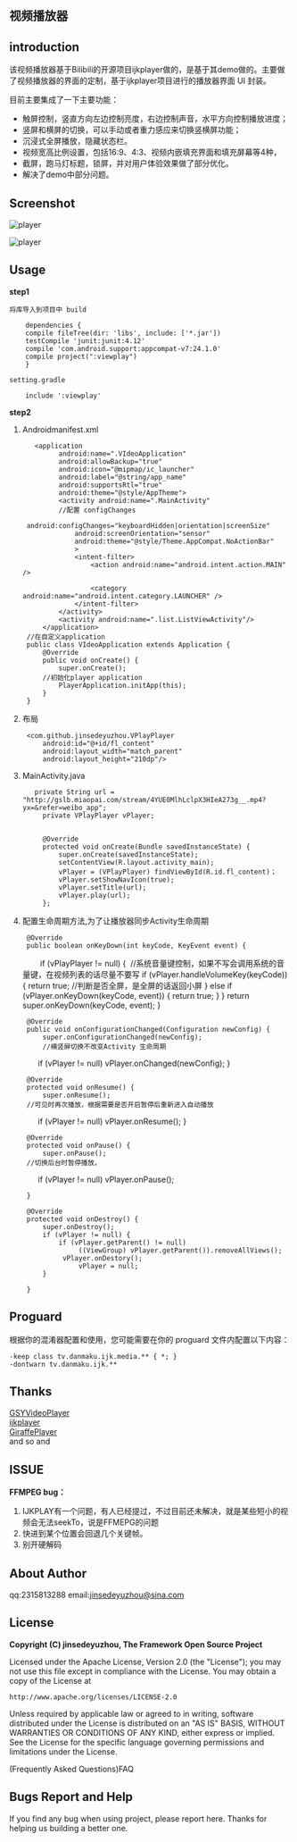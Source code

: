 ## 视频播放器
## introduction ##
 
该视频播放器基于Bilibili的开源项目ijkplayer做的，是基于其demo做的。主要做了视频播放器的界面的定制，基于ijkplayer项目进行的播放器界面 UI 封装。

目前主要集成了一下主要功能：

* 触屏控制，竖直方向左边控制亮度，右边控制声音，水平方向控制播放进度；
* 竖屏和横屏的切换，可以手动或者重力感应来切换竖横屏功能；
* 沉浸式全屏播放，隐藏状态栏。
* 视频宽高比例设置，包括16:9、4:3、视频内嵌填充界面和填充屏幕等4种，
* 截屏，跑马灯标题，锁屏，并对用户体验效果做了部分优化。
* 解决了demo中部分问题。

## Screenshot

![player](./player.png)   
 
![player](./playerone.png)  
	
## Usage

 **step1**    

	将库导入到项目中 build 

		dependencies {
		compile fileTree(dir: 'libs', include: ['*.jar'])
		testCompile 'junit:junit:4.12'
		compile 'com.android.support:appcompat-v7:24.1.0'
		compile project(":viewplay")
		}
	
	setting.gradle

		include ':viewplay'
**step2**
	 
1. Androidmanifest.xml  

		  <application
		        android:name=".VIdeoApplication"
		        android:allowBackup="true"
		        android:icon="@mipmap/ic_launcher"
		        android:label="@string/app_name"
		        android:supportsRtl="true"
		        android:theme="@style/AppTheme">
		        <activity android:name=".MainActivity"
				//配置 configChanges
		            android:configChanges="keyboardHidden|orientation|screenSize"
		            android:screenOrientation="sensor"
		            android:theme="@style/Theme.AppCompat.NoActionBar"
		            >
		            <intent-filter>
		                <action android:name="android.intent.action.MAIN" />
		
		                <category android:name="android.intent.category.LAUNCHER" />
		            </intent-filter>
		        </activity>
		        <activity android:name=".list.ListViewActivity"/>
		    </application>
		//在自定义application
		public class VIdeoApplication extends Application {
		    @Override
		    public void onCreate() {
		        super.onCreate();
			//初始化player application
		        PlayerApplication.initApp(this);
		    }
		}

2. 布局  

	    <com.github.jinsedeyuzhou.VPlayPlayer
	        android:id="@+id/fl_content"
	        android:layout_width="match_parent"
	        android:layout_height="210dp"/>
3. MainActivity.java

		  private String url = "http://gslb.miaopai.com/stream/4YUE0MlhLclpX3HIeA273g__.mp4?yx=&refer=weibo_app";
		    private VPlayPlayer vPlayer;
		
		
		    @Override
		    protected void onCreate(Bundle savedInstanceState) {
		        super.onCreate(savedInstanceState);
		        setContentView(R.layout.activity_main);
		        vPlayer = (VPlayPlayer) findViewById(R.id.fl_content)；
		        vPlayer.setShowNavIcon(true);
		        vPlayer.setTitle(url);
		        vPlayer.play(url);
		    };
4. 配置生命周期方法,为了让播放器同步Activity生命周期

	
	    @Override
	    public boolean onKeyDown(int keyCode, KeyEvent event) {
	  
	        if (vPlayPlayer != null)
	        {  //系统音量键控制，如果不写会调用系统的音量键，在视频列表的话尽量不要写
                 if (vPlayer.handleVolumeKey(keyCode)) {
                               return true;
                    //判断是否全屏，是全屏的话返回小屏
                  } else if (vPlayer.onKeyDown(keyCode, event)) {
                               return true;
                 }
          	  }
	        return super.onKeyDown(keyCode, event);
	    }
	
	
	    @Override
	    public void onConfigurationChanged(Configuration newConfig) {
	        super.onConfigurationChanged(newConfig);
		    //横竖屏切换不改变Activity 生命周期
	        if (vPlayer != null)
	            vPlayer.onChanged(newConfig);
	    }
	
	    @Override
	    protected void onResume() {
	        super.onResume();
		//可见时再次播放，根据需要是否开启暂停后重新进入自动播放
	        if (vPlayer != null)
	            vPlayer.onResume();
	    }
	
	    @Override
	    protected void onPause() {
	        super.onPause();
		//切换后台时暂停播放，
	        if (vPlayer != null)
	            vPlayer.onPause();
	
	    }
	
	    @Override
	    protected void onDestroy() {
	        super.onDestroy();
	        if (vPlayer != null) {
	            if (vPlayer.getParent() != null)
               		 ((ViewGroup) vPlayer.getParent()).removeAllViews();
           		 vPlayer.onDestory();
            		 vPlayer = null;
	        }
	       
	    }

## Proguard

根据你的混淆器配置和使用，您可能需要在你的 proguard 文件内配置以下内容：

	-keep class tv.danmaku.ijk.media.** { *; }
	-dontwarn tv.danmaku.ijk.**

## Thanks
[GSYVideoPlayer](https://github.com/CarGuo/GSYVideoPlayer)  
[ijkplayer](https://github.com/Bilibili/ijkplayer)  
[GiraffePlayer](https://github.com/tcking/GiraffePlayer)  
and so and
## ISSUE
**FFMPEG bug：**  
1. IJKPLAY有一个问题，有人已经提过，不过目前还未解决，就是某些短小的视频会无法seekTo，说是FFMEPG的问题  
2. 快进到某个位置会回退几个关键帧。
3. 别开硬解码

## About Author
qq:2315813288
email:jinsedeyuzhou@sina.com

## License

**Copyright (C) jinsedeyuzhou, The Framework Open Source Project**

Licensed under the Apache License, Version 2.0 (the "License");
you may not use this file except in compliance with the License.
You may obtain a copy of the License at

    http://www.apache.org/licenses/LICENSE-2.0

Unless required by applicable law or agreed to in writing, software
distributed under the License is distributed on an "AS IS" BASIS,
WITHOUT WARRANTIES OR CONDITIONS OF ANY KIND, either express or implied.
See the License for the specific language governing permissions and
limitations under the License.

(Frequently Asked Questions)FAQ
## Bugs Report and Help

If you find any bug when using project, please report here. Thanks for helping us building a better one.
